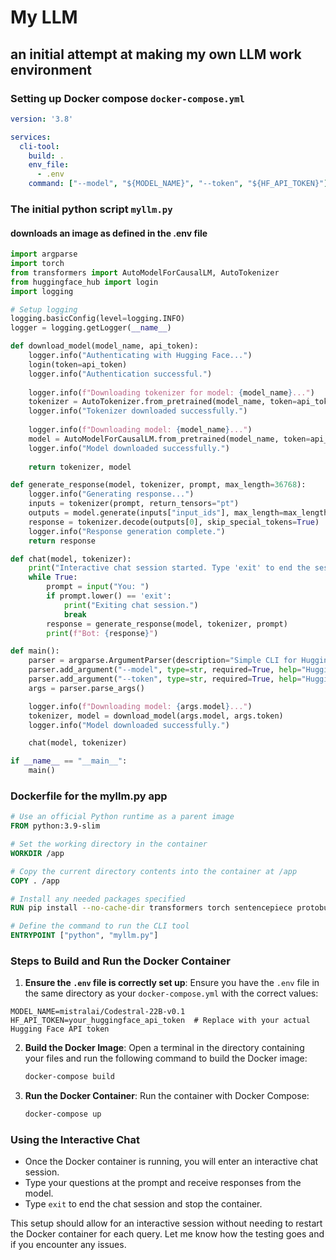 # My LLM

## an initial attempt at making my own LLM work environment

### Setting up Docker compose `docker-compose.yml`

```yaml
version: '3.8'

services:
  cli-tool:
    build: .
    env_file:
      - .env
    command: ["--model", "${MODEL_NAME}", "--token", "${HF_API_TOKEN}"]
```

### The initial python script `myllm.py`

#### downloads an image as defined in the .env file

```python
import argparse
import torch
from transformers import AutoModelForCausalLM, AutoTokenizer
from huggingface_hub import login
import logging

# Setup logging
logging.basicConfig(level=logging.INFO)
logger = logging.getLogger(__name__)

def download_model(model_name, api_token):
    logger.info("Authenticating with Hugging Face...")
    login(token=api_token)
    logger.info("Authentication successful.")
    
    logger.info(f"Downloading tokenizer for model: {model_name}...")
    tokenizer = AutoTokenizer.from_pretrained(model_name, token=api_token)
    logger.info("Tokenizer downloaded successfully.")
    
    logger.info(f"Downloading model: {model_name}...")
    model = AutoModelForCausalLM.from_pretrained(model_name, token=api_token)
    logger.info("Model downloaded successfully.")
    
    return tokenizer, model

def generate_response(model, tokenizer, prompt, max_length=36768):
    logger.info("Generating response...")
    inputs = tokenizer(prompt, return_tensors="pt")
    outputs = model.generate(inputs["input_ids"], max_length=max_length, num_return_sequences=1, num_beams=5)
    response = tokenizer.decode(outputs[0], skip_special_tokens=True)
    logger.info("Response generation complete.")
    return response

def chat(model, tokenizer):
    print("Interactive chat session started. Type 'exit' to end the session.")
    while True:
        prompt = input("You: ")
        if prompt.lower() == 'exit':
            print("Exiting chat session.")
            break
        response = generate_response(model, tokenizer, prompt)
        print(f"Bot: {response}")

def main():
    parser = argparse.ArgumentParser(description="Simple CLI for Hugging Face models")
    parser.add_argument("--model", type=str, required=True, help="Hugging Face model name")
    parser.add_argument("--token", type=str, required=True, help="Hugging Face API token")
    args = parser.parse_args()

    logger.info(f"Downloading model: {args.model}...")
    tokenizer, model = download_model(args.model, args.token)
    logger.info("Model downloaded successfully.")

    chat(model, tokenizer)

if __name__ == "__main__":
    main()
```

### Dockerfile for the myllm.py app

```Dockerfile
# Use an official Python runtime as a parent image
FROM python:3.9-slim

# Set the working directory in the container
WORKDIR /app

# Copy the current directory contents into the container at /app
COPY . /app

# Install any needed packages specified
RUN pip install --no-cache-dir transformers torch sentencepiece protobuf

# Define the command to run the CLI tool
ENTRYPOINT ["python", "myllm.py"]
```

### Steps to Build and Run the Docker Container

1. **Ensure the `.env` file is correctly set up**:
   Ensure you have the `.env` file in the same directory as your `docker-compose.yml` with the correct values:

```env
MODEL_NAME=mistralai/Codestral-22B-v0.1
HF_API_TOKEN=your_huggingface_api_token  # Replace with your actual Hugging Face API token
```

2. **Build the Docker Image**:
   Open a terminal in the directory containing your files and run the following command to build the Docker image:

   ```bash
   docker-compose build
   ```

3. **Run the Docker Container**:
   Run the container with Docker Compose:

   ```bash
   docker-compose up
   ```

### Using the Interactive Chat

- Once the Docker container is running, you will enter an interactive chat session.
- Type your questions at the prompt and receive responses from the model.
- Type `exit` to end the chat session and stop the container.

This setup should allow for an interactive session without needing to restart the Docker container for each query. Let me know how the testing goes and if you encounter any issues.
